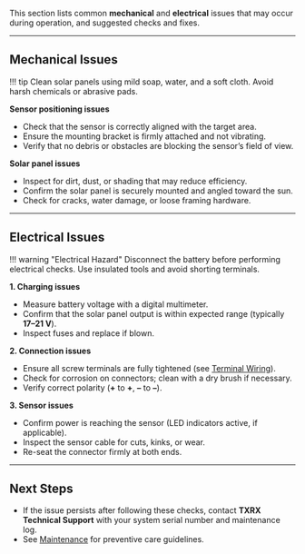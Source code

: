 This section lists common **mechanical** and **electrical** issues that may occur during operation, and suggested checks and fixes.

---

## Mechanical Issues

!!! tip
    Clean solar panels using mild soap, water, and a soft cloth. Avoid harsh chemicals or abrasive pads.

**Sensor positioning issues**  
* Check that the sensor is correctly aligned with the target area.  
* Ensure the mounting bracket is firmly attached and not vibrating.  
* Verify that no debris or obstacles are blocking the sensor’s field of view.  

**Solar panel issues**  
* Inspect for dirt, dust, or shading that may reduce efficiency.  
* Confirm the solar panel is securely mounted and angled toward the sun.  
* Check for cracks, water damage, or loose framing hardware.  

---

## Electrical Issues

!!! warning "Electrical Hazard"
    Disconnect the battery before performing electrical checks. Use insulated tools and avoid shorting terminals.

**1. Charging issues**  

* Measure battery voltage with a digital multimeter.
* Confirm that the solar panel output is within expected range (typically **17–21 V**).  
* Inspect fuses and replace if blown.  

**2. Connection issues**  

* Ensure all screw terminals are fully tightened (see [Terminal Wiring](../wiring/terminals.md)).  
* Check for corrosion on connectors; clean with a dry brush if necessary.  
* Verify correct polarity (**+** to **+**, **–** to **–**).  

**3. Sensor issues**  

* Confirm power is reaching the sensor (LED indicators active, if applicable).  
* Inspect the sensor cable for cuts, kinks, or wear.  
* Re-seat the connector firmly at both ends.  

---

## Next Steps

* If the issue persists after following these checks, contact **TXRX Technical Support** with your system serial number and maintenance log.  
* See [Maintenance](../docs/derail_maintenance.md) for preventive care guidelines.  
